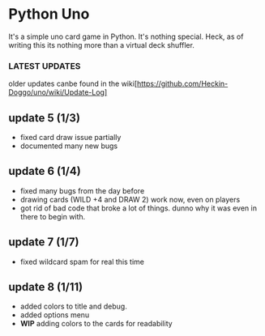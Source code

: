 # Python Uno
It's a simple uno card game in Python. It's nothing special. Heck, as of writing this its nothing more than a virtual deck shuffler.

### LATEST UPDATES
older updates canbe found in the wiki[https://github.com/Heckin-Doggo/uno/wiki/Update-Log]

## update 5 (1/3)
* fixed card draw issue partially
* documented many new bugs

## update 6 (1/4)
* fixed many bugs from the day before
* drawing cards (WILD +4 and DRAW 2) work now, even on players
* got rid of bad code that broke a lot of things. dunno why it was even in there to begin with.

## update 7 (1/7)
* fixed wildcard spam for real this time

## update 8 (1/11)
* added colors to title and debug.
* added options menu
* **WIP** adding colors to the cards for readability
